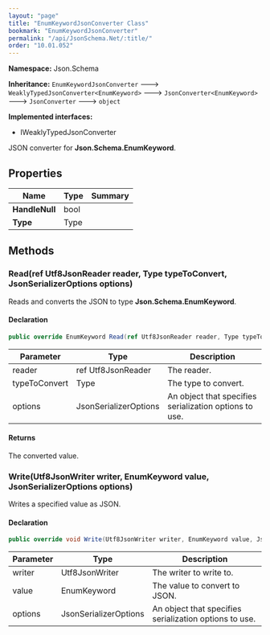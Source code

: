 ```yaml
---
layout: "page"
title: "EnumKeywordJsonConverter Class"
bookmark: "EnumKeywordJsonConverter"
permalink: "/api/JsonSchema.Net/:title/"
order: "10.01.052"
---
```

**Namespace:** Json.Schema

**Inheritance:**
`EnumKeywordJsonConverter`
 🡒 
`WeaklyTypedJsonConverter<EnumKeyword>`
 🡒 
`JsonConverter<EnumKeyword>`
 🡒 
`JsonConverter`
 🡒 
`object`

**Implemented interfaces:**

- IWeaklyTypedJsonConverter

JSON converter for **Json.Schema.EnumKeyword**.

## Properties

| Name | Type | Summary |
|---|---|---|
| **HandleNull** | bool |  |
| **Type** | Type |  |

## Methods

### Read(ref Utf8JsonReader reader, Type typeToConvert, JsonSerializerOptions options)

Reads and converts the JSON to type **Json.Schema.EnumKeyword**.

#### Declaration

```c#
public override EnumKeyword Read(ref Utf8JsonReader reader, Type typeToConvert, JsonSerializerOptions options)
```

| Parameter | Type | Description |
|---|---|---|
| reader | ref Utf8JsonReader | The reader. |
| typeToConvert | Type | The type to convert. |
| options | JsonSerializerOptions | An object that specifies serialization options to use. |


#### Returns

The converted value.

### Write(Utf8JsonWriter writer, EnumKeyword value, JsonSerializerOptions options)

Writes a specified value as JSON.

#### Declaration

```c#
public override void Write(Utf8JsonWriter writer, EnumKeyword value, JsonSerializerOptions options)
```

| Parameter | Type | Description |
|---|---|---|
| writer | Utf8JsonWriter | The writer to write to. |
| value | EnumKeyword | The value to convert to JSON. |
| options | JsonSerializerOptions | An object that specifies serialization options to use. |


